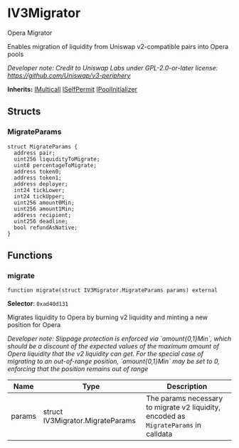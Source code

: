 

# IV3Migrator


Opera Migrator

Enables migration of liquidity from Uniswap v2-compatible pairs into Opera pools

*Developer note: Credit to Uniswap Labs under GPL-2.0-or-later license:
https://github.com/Uniswap/v3-periphery*

**Inherits:** [IMulticall](IMulticall.md) [ISelfPermit](ISelfPermit.md) [IPoolInitializer](IPoolInitializer.md)

## Structs
### MigrateParams



```solidity
struct MigrateParams {
  address pair;
  uint256 liquidityToMigrate;
  uint8 percentageToMigrate;
  address token0;
  address token1;
  address deployer;
  int24 tickLower;
  int24 tickUpper;
  uint256 amount0Min;
  uint256 amount1Min;
  address recipient;
  uint256 deadline;
  bool refundAsNative;
}
```


## Functions
### migrate

```solidity
function migrate(struct IV3Migrator.MigrateParams params) external
```
**Selector**: `0xad40d131`

Migrates liquidity to Opera by burning v2 liquidity and minting a new position for Opera

*Developer note: Slippage protection is enforced via &#x60;amount{0,1}Min&#x60;, which should be a discount of the expected values of
the maximum amount of Opera liquidity that the v2 liquidity can get. For the special case of migrating to an
out-of-range position, &#x60;amount{0,1}Min&#x60; may be set to 0, enforcing that the position remains out of range*

| Name | Type | Description |
| ---- | ---- | ----------- |
| params | struct IV3Migrator.MigrateParams | The params necessary to migrate v2 liquidity, encoded as `MigrateParams` in calldata |

